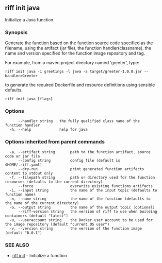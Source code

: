 ## riff init java

Initialize a Java function

### Synopsis

Generate the function based on the function source code specified as the filename, using the artifact (jar file),
the function handler(classname), the name and version specified for the function image repository and tag. 

For example, from a maven project directory named 'greeter', type:

    riff init java -i greetings -l java -a target/greeter-1.0.0.jar --handler=Greeter

to generate the required Dockerfile and resource definitions using sensible defaults.

```
riff init java [flags]
```

### Options

```
      --handler string   the fully qualified class name of the function handler
  -h, --help             help for java
```

### Options inherited from parent commands

```
  -a, --artifact string       path to the function artifact, source code or jar file
      --config string         config file (default is $HOME/.riff.yaml)
      --dry-run               print generated function artifacts content to stdout only
  -f, --filepath string       path or directory used for the function resources (defaults to the current directory)
      --force                 overwrite existing functions artifacts
  -i, --input string          the name of the input topic (defaults to function name)
  -n, --name string           the name of the function (defaults to the name of the current directory)
  -o, --output string         the name of the output topic (optional)
      --riff-version string   the version of riff to use when building containers (default "latest")
  -u, --useraccount string    the Docker user account to be used for the image repository (default "current OS user")
  -v, --version string        the version of the function image (default "0.0.1")
```

### SEE ALSO

* [riff init](riff_init.md)	 - Initialize a function

